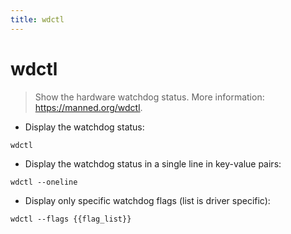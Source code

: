```yaml
---
title: wdctl
---
```

# wdctl

> Show the hardware watchdog status.
> More information: <https://manned.org/wdctl>.

- Display the watchdog status:

`wdctl`

- Display the watchdog status in a single line in key-value pairs:

`wdctl --oneline`

- Display only specific watchdog flags (list is driver specific):

`wdctl --flags {{flag_list}}`
